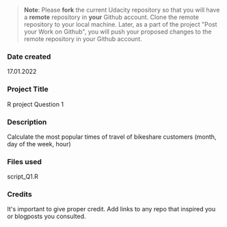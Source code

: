>**Note**: Please **fork** the current Udacity repository so that you will have a **remote** repository in **your** Github account. Clone the remote repository to your local machine. Later, as a part of the project "Post your Work on Github", you will push your proposed changes to the remote repository in your Github account.

### Date created
17.01.2022

### Project Title
R project Question 1

### Description
Calculate the most popular times of travel of bikeshare customers (month, day of the week, hour)

### Files used
script_Q1.R

### Credits
It's important to give proper credit. Add links to any repo that inspired you or blogposts you consulted.

